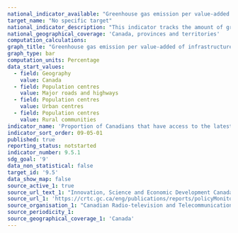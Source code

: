 ```yaml
---
national_indicator_available: "Greenhouse gas emission per value-added of infrastructure construction"
target_name: "No specific target"
national_indicator_description: "This indicator tracks the amount of greenhouse gas emission per value-added of infrastructure construction" 
national_geographical_coverage: 'Canada, provinces and territories' 
computation_calculations:
graph_title: "Greenhouse gas emission per value-added of infrastructure construction"
graph_type: bar
computation_units: Percentage
data_start_values:
  - field: Geography
    value: Canada
  - field: Population centres
    value: Major roads and highways
  - field: Population centres
    value: Urban centres
  - field: Population centres
    value: Rural communities
indicator_name: 'Proportion of Canadians that have access to the latest generally deployed mobile wireless technology'
indicator_sort_order: 09-05-01
published: true
reporting_status: notstarted
indicator_number: 9.5.1
sdg_goal: '9'
data_non_statistical: false
target_id: '9.5'
data_show_map: false
source_active_1: true
source_url_text_1: "Innovation, Science and Economic Development Canada (ISED) and CRTC data collection"
source_url_1: 'https://crtc.gc.ca/eng/publications/reports/policyMonitoring/2020/cmr4.htm'
source_organisation_1: "Canadian Radio-television and Telecommunications Commission"
source_periodicity_1:
source_geographical_coverage_1: 'Canada'
---
```

